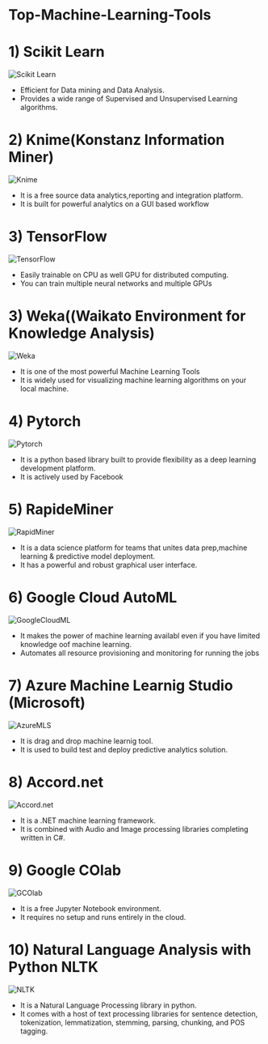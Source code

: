 # Top-Machine-Learning-Tools
# 1) Scikit Learn
![Scikit Learn](https://github.com/sweekrithishetty/Top-Machine-Learning-Tools/blob/main/scikit.png)      

- Efficient for Data mining and Data Analysis.  
- Provides a wide range of Supervised and Unsupervised Learning algorithms.

# 2) Knime(Konstanz Information Miner)
![Knime](https://github.com/sweekrithishetty/Top-Machine-Learning-Tools/blob/main/images.png)
- It is a free source data analytics,reporting and integration platform.
- It is built for powerful analytics on a GUI based workflow

# 3) TensorFlow

![TensorFlow](https://github.com/sweekrithishetty/Top-Machine-Learning-Tools/blob/main/download.png)
- Easily trainable on CPU as well GPU for distributed computing.
- You can train multiple neural networks and multiple GPUs

# 3) Weka((Waikato Environment for Knowledge Analysis)

![Weka](https://github.com/sweekrithishetty/Top-Machine-Learning-Tools/blob/main/download.jfif)
- It is one of the most powerful Machine Learning Tools
- It is widely used for visualizing machine learning algorithms on your local machine.

# 4) Pytorch

![Pytorch](https://github.com/sweekrithishetty/Top-Machine-Learning-Tools/blob/main/download%20(1).png)
- It is a python based library built to provide flexibility as a deep learning development platform.
- It is actively used by Facebook

# 5) RapideMiner

![RapidMiner](https://github.com/sweekrithishetty/Top-Machine-Learning-Tools/blob/main/images%20(1).png)
- It is a data science platform for teams that unites data prep,machine learning  & predictive model deployment.
- It has a powerful and robust graphical user interface.

# 6) Google Cloud AutoML

![GoogleCloudML](https://github.com/sweekrithishetty/Top-Machine-Learning-Tools/blob/main/download%20(2).png)
- It makes the power of machine learning availabl even if you have limited knowledge  oof machine learning.
- Automates all resource provisioning and monitoring for running the jobs

# 7) Azure Machine Learnig Studio (Microsoft)

![AzureMLS](https://github.com/sweekrithishetty/Top-Machine-Learning-Tools/blob/main/download%20(3).png)
- It is drag and drop machine learnig tool.
- It is used to build test and deploy predictive analytics solution.

# 8) Accord.net

![Accord.net](https://github.com/sweekrithishetty/Top-Machine-Learning-Tools/blob/main/images%20(2).png)
- It is a .NET machine learning framework.
- It is combined with Audio and Image processing libraries completing written in C#.

# 9) Google COlab

![GCOlab](https://github.com/sweekrithishetty/Top-Machine-Learning-Tools/blob/main/download.png)
- It is a free Jupyter Notebook environment.
- It requires no setup and runs entirely in the cloud.

# 10) Natural Language Analysis with Python NLTK

![NLTK](https://github.com/sweekrithishetty/Top-Machine-Learning-Tools/blob/main/download.png)
- It is a Natural Language Processing library in python.
- It comes with a host of text processing libraries for sentence detection, tokenization, lemmatization, stemming, parsing, chunking, and POS tagging. 


                                                                                                            
                                                                                      
